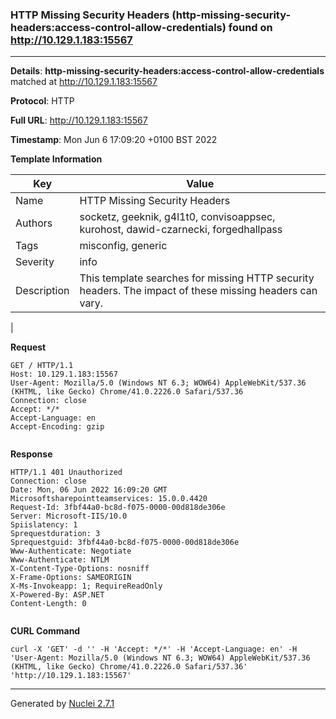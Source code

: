 ### HTTP Missing Security Headers (http-missing-security-headers:access-control-allow-credentials) found on http://10.129.1.183:15567
---
**Details**: **http-missing-security-headers:access-control-allow-credentials**  matched at http://10.129.1.183:15567

**Protocol**: HTTP

**Full URL**: http://10.129.1.183:15567

**Timestamp**: Mon Jun 6 17:09:20 +0100 BST 2022

**Template Information**

| Key | Value |
|---|---|
| Name | HTTP Missing Security Headers |
| Authors | socketz, geeknik, g4l1t0, convisoappsec, kurohost, dawid-czarnecki, forgedhallpass |
| Tags | misconfig, generic |
| Severity | info |
| Description | This template searches for missing HTTP security headers. The impact of these missing headers can vary.
 |

**Request**
```http
GET / HTTP/1.1
Host: 10.129.1.183:15567
User-Agent: Mozilla/5.0 (Windows NT 6.3; WOW64) AppleWebKit/537.36 (KHTML, like Gecko) Chrome/41.0.2226.0 Safari/537.36
Connection: close
Accept: */*
Accept-Language: en
Accept-Encoding: gzip


```

**Response**
```http
HTTP/1.1 401 Unauthorized
Connection: close
Date: Mon, 06 Jun 2022 16:09:20 GMT
Microsoftsharepointteamservices: 15.0.0.4420
Request-Id: 3fbf44a0-bc8d-f075-0000-00d818de306e
Server: Microsoft-IIS/10.0
Spiislatency: 1
Sprequestduration: 3
Sprequestguid: 3fbf44a0-bc8d-f075-0000-00d818de306e
Www-Authenticate: Negotiate
Www-Authenticate: NTLM
X-Content-Type-Options: nosniff
X-Frame-Options: SAMEORIGIN
X-Ms-Invokeapp: 1; RequireReadOnly
X-Powered-By: ASP.NET
Content-Length: 0


```


**CURL Command**
```
curl -X 'GET' -d '' -H 'Accept: */*' -H 'Accept-Language: en' -H 'User-Agent: Mozilla/5.0 (Windows NT 6.3; WOW64) AppleWebKit/537.36 (KHTML, like Gecko) Chrome/41.0.2226.0 Safari/537.36' 'http://10.129.1.183:15567'
```
---
Generated by [Nuclei 2.7.1](https://github.com/projectdiscovery/nuclei)